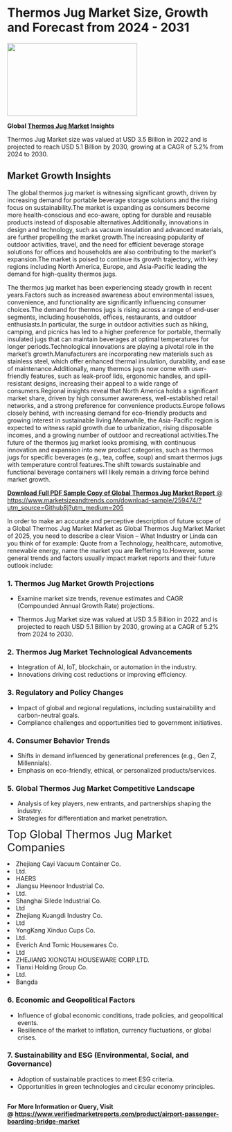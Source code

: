 <H1>Thermos Jug Market Size, Growth and Forecast from 2024 - 2031</H1><img class="aligncenter size-medium wp-image-584254" src="https://thirdeyenews.in/wp-content/uploads/2024/09/Global-Market-Research-300x168.jpeg" alt="" width="300" height="168" /><p><strong>Global&nbsp;<a href="https://www.marketsizeandtrends.com/download-sample/259474/?utm_source=Github8j?utm_medium=205">Thermos Jug Market</a> Insights</strong></p><p>Thermos Jug Market size was valued at USD 3.5 Billion in 2022 and is projected to reach USD 5.1 Billion by 2030, growing at a CAGR of 5.2% from 2024 to 2030.</p><p><h2>Market Growth Insights</h2> <p>The global thermos jug market is witnessing significant growth, driven by increasing demand for portable beverage storage solutions and the rising focus on sustainability.The market is expanding as consumers become more health-conscious and eco-aware, opting for durable and reusable products instead of disposable alternatives.Additionally, innovations in design and technology, such as vacuum insulation and advanced materials, are further propelling the market growth.The increasing popularity of outdoor activities, travel, and the need for efficient beverage storage solutions for offices and households are also contributing to the market's expansion.The market is poised to continue its growth trajectory, with key regions including North America, Europe, and Asia-Pacific leading the demand for high-quality thermos jugs.</p> <p><a href="#"></a></p> <p>The thermos jug market has been experiencing steady growth in recent years.Factors such as increased awareness about environmental issues, convenience, and functionality are significantly influencing consumer choices.The demand for thermos jugs is rising across a range of end-user segments, including households, offices, restaurants, and outdoor enthusiasts.In particular, the surge in outdoor activities such as hiking, camping, and picnics has led to a higher preference for portable, thermally insulated jugs that can maintain beverages at optimal temperatures for longer periods.Technological innovations are playing a pivotal role in the market’s growth.Manufacturers are incorporating new materials such as stainless steel, which offer enhanced thermal insulation, durability, and ease of maintenance.Additionally, many thermos jugs now come with user-friendly features, such as leak-proof lids, ergonomic handles, and spill-resistant designs, increasing their appeal to a wide range of consumers.Regional insights reveal that North America holds a significant market share, driven by high consumer awareness, well-established retail networks, and a strong preference for convenience products.Europe follows closely behind, with increasing demand for eco-friendly products and growing interest in sustainable living.Meanwhile, the Asia-Pacific region is expected to witness rapid growth due to urbanization, rising disposable incomes, and a growing number of outdoor and recreational activities.The future of the thermos jug market looks promising, with continuous innovation and expansion into new product categories, such as thermos jugs for specific beverages (e.g., tea, coffee, soup) and smart thermos jugs with temperature control features.The shift towards sustainable and functional beverage containers will likely remain a driving force behind market growth.</p> <p><a href="#"></p><p><span class=""><strong>Download Full PDF Sample Copy of Global Thermos Jug Market Report</strong> @ <a href="https://www.marketsizeandtrends.com/download-sample/259474/?utm_source=Github8j?utm_medium=205" target="_blank">https://www.marketsizeandtrends.com/download-sample/259474/?utm_source=Github8j?utm_medium=205</a></span></p><p>In order to make an accurate and perceptive description of future scope of a Global&nbsp;Thermos Jug Market Market as Global&nbsp;Thermos Jug Market Market of 2025, you need to describe a clear Vision &ndash; What Industry or Linda can you think of for example: Quote from a Technology, healthcare, automotive, renewable energy, name the market you are Reffering to.However, some general trends and factors usually impact market reports and their future outlook include:</p><h3>1.&nbsp;<strong>Thermos Jug Market Growth Projections</strong></h3><ul><li>Examine market size trends, revenue estimates and CAGR (Compounded Annual Growth Rate) projections.</li><li><p>Thermos Jug Market size was valued at USD 3.5 Billion in 2022 and is projected to reach USD 5.1 Billion by 2030, growing at a CAGR of 5.2% from 2024 to 2030.</p></li></ul><h3>2.&nbsp;<strong>Thermos Jug Market Technological Advancements</strong></h3><ul><li>Integration of AI, IoT, blockchain, or automation in the industry.</li><li>Innovations driving cost reductions or improving efficiency.</li></ul><h3>3.&nbsp;<strong>Regulatory and Policy Changes</strong></h3><ul><li>Impact of global and regional regulations, including sustainability and carbon-neutral goals.</li><li>Compliance challenges and opportunities tied to government initiatives.</li></ul><h3>4.&nbsp;<strong>Consumer Behavior Trends</strong></h3><ul><li>Shifts in demand influenced by generational preferences (e.g., Gen Z, Millennials).</li><li>Emphasis on eco-friendly, ethical, or personalized products/services.</li></ul><h3>5.&nbsp;<strong>Global Thermos Jug Market Competitive Landscape</strong></h3><ul><li>Analysis of key players, new entrants, and partnerships shaping the industry.</li><li>Strategies for differentiation and market penetration.</li></ul><p data-pm-slice="1 1 []"><span style="color: inherit; font-family: inherit; font-size: 25px;">Top Global Thermos Jug Market Companies</span></p><div class="" data-test-id=""><p><li>Zhejiang Cayi Vacuum Container Co.</li><li>Ltd.</li><li> HAERS</li><li> Jiangsu Heenoor Industrial Co.</li><li> Ltd.</li><li> Shanghai Silede Industrial Co.</li><li> Ltd</li><li> Zhejiang Kuangdi Industry Co.</li><li> Ltd</li><li> YongKang Xinduo Cups Co.</li><li> Ltd.</li><li> Everich And Tomic Housewares Co.</li><li> Ltd</li><li> ZHEJIANG XIONGTAI HOUSEWARE CORP.LTD.</li><li> Tianxi Holding Group Co.</li><li> Ltd.</li><li> Bangda</li></p></div><h3>6.&nbsp;<strong>Economic and Geopolitical Factors</strong></h3><ul><li>Influence of global economic conditions, trade policies, and geopolitical events.</li><li>Resilience of the market to inflation, currency fluctuations, or global crises.</li></ul><h3>7.&nbsp;<strong>Sustainability and ESG (Environmental, Social, and Governance)</strong></h3><ul><li>Adoption of sustainable practices to meet ESG criteria.</li><li>Opportunities in green technologies and circular economy principles.</li></ul><h2><strong style="font-size: 14px;">For More Information or Query, Visit @&nbsp;</strong><a style="background-color: #ffffff; font-size: 14px;" href="https://www.marketsizeandtrends.com/report/thermos-jug-market/" target="_blank">https://www.verifiedmarketreports.com/product/airport-passenger-boarding-bridge-market</a></h2>